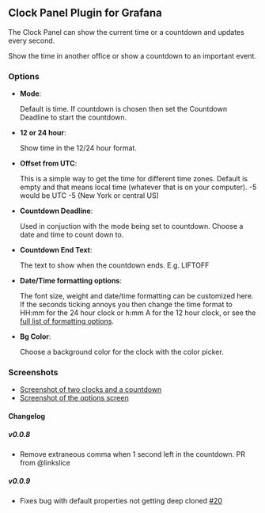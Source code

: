 ## Clock Panel Plugin for Grafana

The Clock Panel can show the current time or a countdown and updates every second.

Show the time in another office or show a countdown to an important event.

### Options

- **Mode**:

  Default is time. If countdown is chosen then set the Countdown Deadline to start the countdown.

- **12 or 24 hour**:

  Show time in the 12/24 hour format.

- **Offset from UTC**:

  This is a simple way to get the time for different time zones. Default is empty and that means local time (whatever that is on your computer). -5 would be UTC -5 (New York or central US)

- **Countdown Deadline**:

  Used in conjuction with the mode being set to countdown. Choose a date and time to count down to.

- **Countdown End Text**:

  The text to show when the countdown ends. E.g. LIFTOFF

- **Date/Time formatting options**:

  The font size, weight and date/time formatting can be customized here. If the seconds ticking annoys you then change the time format to HH:mm for the 24 hour clock or h:mm A for the 12 hour clock, or see the [full list of formatting options](https://momentjs.com/docs/#/displaying/).

- **Bg Color**:

  Choose a background color for the clock with the color picker.

### Screenshots

- [Screenshot of two clocks and a countdown](https://raw.githubusercontent.com/grafana/clock-panel/06ecf59c191db642127c6153bc3145e93a1df1f8/src/img/screenshot-clocks.png)
- [Screenshot of the options screen](https://raw.githubusercontent.com/grafana/clock-panel/06ecf59c191db642127c6153bc3145e93a1df1f8/src/img/screenshot-clock-options.png)

#### Changelog

##### v0.0.8

- Remove extraneous comma when 1 second left in the countdown. PR from @linkslice

##### v0.0.9

- Fixes bug with default properties not getting deep cloned [#20](https://github.com/grafana/clock-panel/issues/20)
